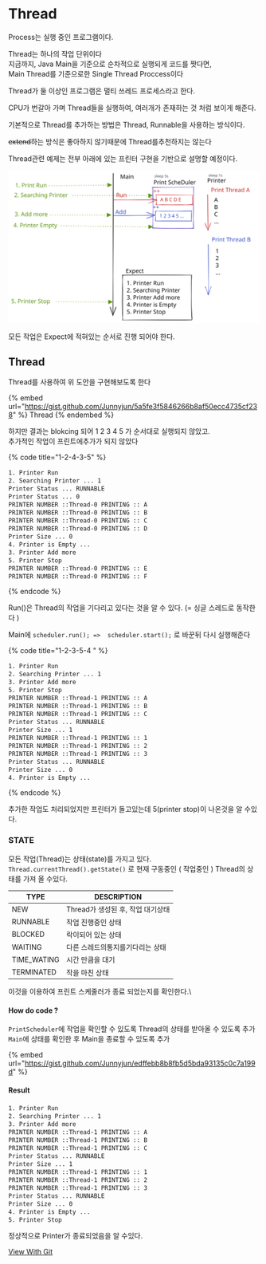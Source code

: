 # Thread

Process는 실행 중인 프로그램이다.

Thread는  하나의 작업 단위이다 \
지금까지, Java Main을 기준으로 순차적으로 실행되게 코드를 짯다면,\
Main Thread를 기준으로한 Single Thread Proccess이다

Thread가 둘 이상인 프로그램은 멀티 쓰레드 프로세스라고 한다.

CPU가 번갈아 가며 Thread들을 실행하여, 여러개가 존재하는 것 처럼 보이게 해준다.



기본적으로 Thread를 추가하는 방법은 Thread, Runnable을 사용하는 방식이다.

~~extend~~하는 방식은 좋아하지 않기때문에 Thread를추천하지는 않는다



Thread관련 예제는 전부 아래에 있는  프린터 구현을 기반으로 설명할 예정이다.

<img src="../../../.gitbook/assets/file.drawing (1).svg" alt="" class="gitbook-drawing">

모든 작업은 Expect에 적혀있는 순서로 진행 되어야 한다.

## Thread

Thread를 사용하여 위  도안을 구현해보도록 한다

{% embed url="https://gist.github.com/Junnyjun/5a5fe3f5846266b8af50ecc4735cf238" %}
Thread
{% endembed %}

하지만 결과는 blokcing 되어 1 2 3 4 5 가 순서대로 실행되지 않았고.\
추가적인 작업이  프린트에추가가 되지 않았다

{% code title="1-2-4-3-5" %}
```basic
1. Printer Run
2. Searching Printer ... 1
Printer Status ... RUNNABLE
Printer Status ... 0
PRINTER NUMBER ::Thread-0 PRINTING :: A
PRINTER NUMBER ::Thread-0 PRINTING :: B
PRINTER NUMBER ::Thread-0 PRINTING :: C
PRINTER NUMBER ::Thread-0 PRINTING :: D
Printer Size ... 0
4. Printer is Empty ...
3. Printer Add more
5. Printer Stop
PRINTER NUMBER ::Thread-0 PRINTING :: E
PRINTER NUMBER ::Thread-0 PRINTING :: F
```
{% endcode %}

Run()은 Thread의 작업을 기다리고 있다는  것을 알 수 있다. (= 싱글 스레드로 동작한다 )



Main에 `scheduler.run(); =>  scheduler.start();` 로 바꾼뒤 다시 실행해준다

{% code title="1-2-3-5-4 " %}
```basic
1. Printer Run
2. Searching Printer ... 1
3. Printer Add more
5. Printer Stop
PRINTER NUMBER ::Thread-1 PRINTING :: A
PRINTER NUMBER ::Thread-1 PRINTING :: B
PRINTER NUMBER ::Thread-1 PRINTING :: C
Printer Status ... RUNNABLE
Printer Size ... 1
PRINTER NUMBER ::Thread-1 PRINTING :: 1
PRINTER NUMBER ::Thread-1 PRINTING :: 2
PRINTER NUMBER ::Thread-1 PRINTING :: 3
Printer Status ... RUNNABLE
Printer Size ... 0
4. Printer is Empty ...
```
{% endcode %}

추가한 작업도 처리되었지만 프린터가 돌고있는데 5(printer stop)이 나온것을 알 수있다.

### STATE

모든 작업(Thread)는 상태(state)를 가지고 있다.\
`Thread.currentThread().getState()` 로 현재 구동중인 ( 작업중인 ) Thread의 상태를 가져 올 수있다.

| TYPE         | DESCRIPTION            |
| ------------ | ---------------------- |
| NEW          | Thread가 생성된 후, 작업 대기상태 |
| RUNNABLE     | 작업 진행중인 상태             |
| BLOCKED      | 락이되어 있는 상태             |
| WAITING      | 다른 스레드의통지를기다리는 상태      |
| TIME\_WATING | 시간 만큼을 대기              |
| TERMINATED   | 작을 마친 상태               |

이것을 이용하여 프린트 스케줄러가 종료 되었는지를 확인한다.\


#### How do code ?

`PrintScheduler`에 작업을 확인할 수 있도록 Thread의 상태를 받아올 수 있도록 추가\
`Main`에 상태를 확인한 후 Main을 종료할 수 있도록 추가

{% embed url="https://gist.github.com/Junnyjun/edffebb8b8fb5d5bda93135c0c7a199d" %}

#### Result

```basic
1. Printer Run
2. Searching Printer ... 1
3. Printer Add more
PRINTER NUMBER ::Thread-1 PRINTING :: A
PRINTER NUMBER ::Thread-1 PRINTING :: B
PRINTER NUMBER ::Thread-1 PRINTING :: C
Printer Status ... RUNNABLE
Printer Size ... 1
PRINTER NUMBER ::Thread-1 PRINTING :: 1
PRINTER NUMBER ::Thread-1 PRINTING :: 2
PRINTER NUMBER ::Thread-1 PRINTING :: 3
Printer Status ... RUNNABLE
Printer Size ... 0
4. Printer is Empty ...
5. Printer Stop
```

정상적으로 Printer가 종료되었음을 알 수있다.



[View With Git](https://github.com/I-JUNNYLAND-I/KATA/tree/main/fiber/src/main/java)

